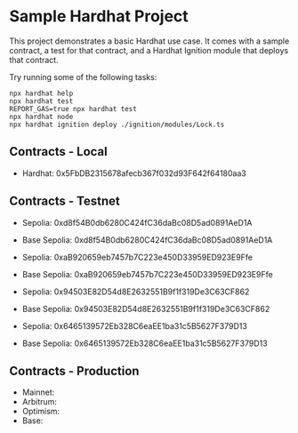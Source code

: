 # Sample Hardhat Project

This project demonstrates a basic Hardhat use case. It comes with a sample contract, a test for that contract, and a Hardhat Ignition module that deploys that contract.

Try running some of the following tasks:

```shell
npx hardhat help
npx hardhat test
REPORT_GAS=true npx hardhat test
npx hardhat node
npx hardhat ignition deploy ./ignition/modules/Lock.ts
```

## Contracts - Local

* Hardhat: 0x5FbDB2315678afecb367f032d93F642f64180aa3

## Contracts - Testnet

* Sepolia: 0xd8f54B0db6280C424fC36daBc08D5ad0891AeD1A
* Base Sepolia: 0xd8f54B0db6280C424fC36daBc08D5ad0891AeD1A

* Sepolia: 0xaB920659eb7457b7C223e450D33959ED923E9Ffe
* Base Sepolia: 0xaB920659eb7457b7C223e450D33959ED923E9Ffe

* Sepolia: 0x94503E82D54d8E2632551B9f1f319De3C63CF862
* Base Sepolia: 0x94503E82D54d8E2632551B9f1f319De3C63CF862

* Sepolia: 0x6465139572Eb328C6eaEE1ba31c5B5627F379D13
* Base Sepolia: 0x6465139572Eb328C6eaEE1ba31c5B5627F379D13

## Contracts - Production

* Mainnet:
* Arbitrum:
* Optimism:
* Base:
